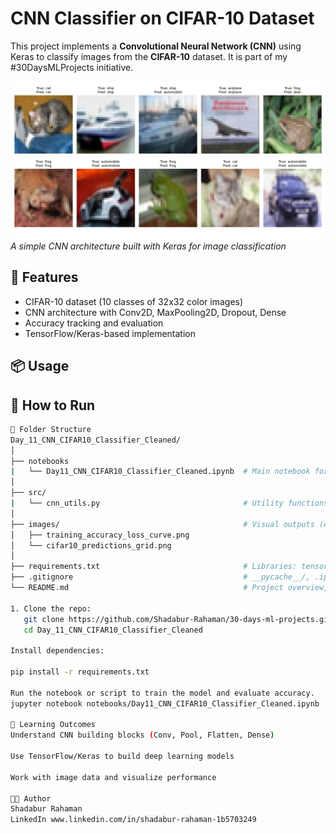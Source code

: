 # CNN Classifier on CIFAR-10 Dataset

This project implements a **Convolutional Neural Network (CNN)** using Keras to classify images from the **CIFAR-10** dataset. It is part of my #30DaysMLProjects initiative.

![CNN CIFAR-10](images/cifar10_predictions_grid.png)  
*A simple CNN architecture built with Keras for image classification*

## 🚀 Features

- CIFAR-10 dataset (10 classes of 32x32 color images)
- CNN architecture with Conv2D, MaxPooling2D, Dropout, Dense
- Accuracy tracking and evaluation
- TensorFlow/Keras-based implementation

## 📦 Usage
## 🔧 How to Run
```bash
📁 Folder Structure
Day_11_CNN_CIFAR10_Classifier_Cleaned/
│
├── notebooks
|   └── Day11_CNN_CIFAR10_Classifier_Cleaned.ipynb  # Main notebook for CNN on CIFAR-10
│
├── src/                            
|   └── cnn_utils.py                                # Utility functions for preprocessing, model building
│
├── images/                                         # Visual outputs (optional)
│   ├── training_accuracy_loss_curve.png
│   └── cifar10_predictions_grid.png
│
├── requirements.txt                                # Libraries: tensorflow, matplotlib, seaborn, numpy
├── .gitignore                                      # __pycache__/, .ipynb_checkpoints/, etc.
└── README.md                                       # Project overview, setup, results, and learnings

1. Clone the repo:
   git clone https://github.com/Shadabur-Rahaman/30-days-ml-projects.git
   cd Day_11_CNN_CIFAR10_Classifier_Cleaned

Install dependencies:

pip install -r requirements.txt

Run the notebook or script to train the model and evaluate accuracy.
jupyter notebook notebooks/Day11_CNN_CIFAR10_Classifier_Cleaned.ipynb

🧠 Learning Outcomes
Understand CNN building blocks (Conv, Pool, Flatten, Dense)

Use TensorFlow/Keras to build deep learning models

Work with image data and visualize performance

👨‍💻 Author
Shadabur Rahaman
LinkedIn www.linkedin.com/in/shadabur-rahaman-1b5703249
